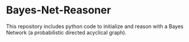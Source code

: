 # Bayes-Net-Reasoner
This repository includes python code to initialize and reason with a Bayes Network (a probabilistic directed acyclical graph).
